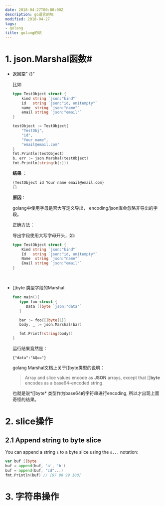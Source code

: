 ```yaml
---
date: 2018-04-27T00:00:00Z
description: go语言的坑
modified: 2018-04-27
tags:
- golang
title: golang的坑
---
```


# 1\. json.Marshal函数#

* 返回空" {}"

  比如

  ```go
  type TestObject struct {
      kind string `json:"kind"`
      id   string `json:"id, omitempty"`
      name  string `json:"name"`
      email string `json:"email"`
  }

  testObject := TestObject{
      "TestObj",
      "id",
      "Your name",
      "email@email.com"
  }
  fmt.Println(testObject)
  b, err := json.Marshal(testObject)
  fmt.Println(string(b[:]))
  ```

  **结果** ：

  ```Go
  {TestObject id Your name email@email.com}
  {}
  ```

  **原因**：

  golang中使用字母是否大写定义导出， encoding/json库会忽略非导出的字段。

  正确方法：

  导出字段使用大写字母开头，如:

  ```go
  type TestObject struct {
      Kind string `json:"kind"`
      Id   string `json:"id, omitempty"`
      Name  string `json:"name"`
      Email string `json:"email"`
  }
  ```

  ​

* []byte 类型字段的Marshal

  ```go
  func main(){
     type foo struct {
        Data []byte `json:"data"`
     }

     bar := foo{[]byte{1}}
     body, _ := json.Marshal(bar)

     fmt.Printf(string(body))
  }
  ```

  运行结果竟然是：

  ```shell
  {"data":"AQ=="}
  ```

  golang Marshal文档上关于[]byte类型的说明：

  > Array and slice values encode as **JSON** arrays, except that []**byte** encodes as a base64-encoded string.

   也就是说*[]byte* 类型作为base64的字符串进行encoding, 所以才出现上面奇怪的结果。

# 2. slice操作

## 2.1 Append string to byte slice

You can append a string `s` to a byte slice using the `s...` notation:

 ```go
var buf []byte
buf = append(buf, 'a', 'b')
buf = append(buf, "cd"...)
fmt.Println(buf) // [97 98 99 100]
 ```

# 3. 字符串操作

## 
